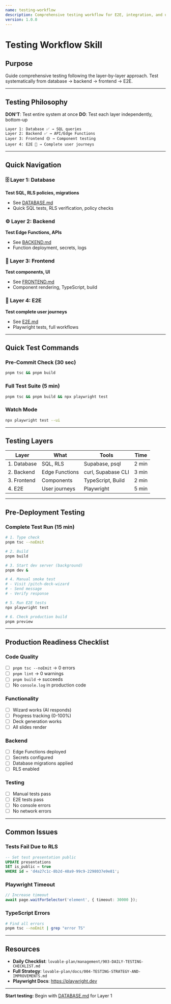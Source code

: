 ```yaml
---
name: testing-workflow
description: Comprehensive testing workflow for E2E, integration, and unit tests. Use when testing applications layer-by-layer, validating user journeys, or running test suites.
version: 1.0.0
---
```


# Testing Workflow Skill

## Purpose
Guide comprehensive testing following the layer-by-layer approach. Test systematically from database → backend → frontend → E2E.

---

## Testing Philosophy

**DON'T**: Test entire system at once
**DO**: Test each layer independently, bottom-up

```
Layer 1: Database ✅ → SQL queries
Layer 2: Backend ✅ → API/Edge Functions
Layer 3: Frontend 🟡 → Component testing
Layer 4: E2E 🔴 → Complete user journeys
```

---

## Quick Navigation

### 🗄️ Layer 1: Database
**Test SQL, RLS policies, migrations**
- See [DATABASE.md](DATABASE.md)
- Quick SQL tests, RLS verification, policy checks

### ⚙️ Layer 2: Backend
**Test Edge Functions, APIs**
- See [BACKEND.md](BACKEND.md)
- Function deployment, secrets, logs

### 🎨 Layer 3: Frontend
**Test components, UI**
- See [FRONTEND.md](FRONTEND.md)
- Component rendering, TypeScript, build

### 🚀 Layer 4: E2E
**Test complete user journeys**
- See [E2E.md](E2E.md)
- Playwright tests, full workflows

---

## Quick Test Commands

### Pre-Commit Check (30 sec)
```bash
pnpm tsc && pnpm build
```

### Full Test Suite (5 min)
```bash
pnpm tsc && pnpm build && npx playwright test
```

### Watch Mode
```bash
npx playwright test --ui
```

---

## Testing Layers

| Layer | What | Tools | Time |
|-------|------|-------|------|
| 1. Database | SQL, RLS | Supabase, psql | 2 min |
| 2. Backend | Edge Functions | curl, Supabase CLI | 3 min |
| 3. Frontend | Components | TypeScript, Build | 2 min |
| 4. E2E | User journeys | Playwright | 5 min |

---

## Pre-Deployment Testing

### Complete Test Run (15 min)

```bash
# 1. Type check
pnpm tsc --noEmit

# 2. Build
pnpm build

# 3. Start dev server (background)
pnpm dev &

# 4. Manual smoke test
# - Visit /pitch-deck-wizard
# - Send message
# - Verify response

# 5. Run E2E tests
npx playwright test

# 6. Check production build
pnpm preview
```

---

## Production Readiness Checklist

### Code Quality
- [ ] `pnpm tsc --noEmit` → 0 errors
- [ ] `pnpm lint` → 0 warnings
- [ ] `pnpm build` → succeeds
- [ ] No `console.log` in production code

### Functionality
- [ ] Wizard works (AI responds)
- [ ] Progress tracking (0-100%)
- [ ] Deck generation works
- [ ] All slides render

### Backend
- [ ] Edge Functions deployed
- [ ] Secrets configured
- [ ] Database migrations applied
- [ ] RLS enabled

### Testing
- [ ] Manual tests pass
- [ ] E2E tests pass
- [ ] No console errors
- [ ] No network errors

---

## Common Issues

### Tests Fail Due to RLS
```sql
-- Set test presentation public
UPDATE presentations
SET is_public = true
WHERE id = 'd4a27c1c-8b2d-48a9-99c9-2298037e9e81';
```

### Playwright Timeout
```typescript
// Increase timeout
await page.waitForSelector('element', { timeout: 30000 });
```

### TypeScript Errors
```bash
# Find all errors
pnpm tsc --noEmit | grep "error TS"
```

---

## Resources

- **Daily Checklist**: `lovable-plan/management/903-DAILY-TESTING-CHECKLIST.md`
- **Full Strategy**: `lovable-plan/docs/004-TESTING-STRATEGY-AND-IMPROVEMENTS.md`
- **Playwright Docs**: https://playwright.dev

---

**Start testing:** Begin with [DATABASE.md](DATABASE.md) for Layer 1
